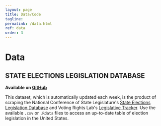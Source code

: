 ```yaml
---
layout: page
title: Data/Code
tagline:
permalink: /data.html
ref: data
order: 3
---
```


# Data
## STATE ELECTIONS LEGISLATION DATABASE
**Available on [GitHub](https://github.com/jloffredo2/state-elect-law-db)**

This dataset, which is automatically updated each week, is the product of scraping the National Conference of State Legislature's [State Elections Legislation Database](http://www.ncsl.org/research/elections-and-campaigns/elections-legislation-database.aspx) and Voting Rights Lab's [Legislative Tracker](https://tracker.votingrightslab.org/pending/search). Use the available `.csv` or `.Rdata` files to access an up-to-date table of election legislation in the United States.